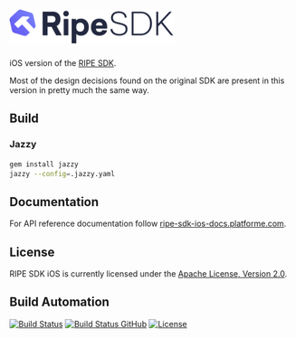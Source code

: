 <h1><a href="https://tech.platforme.com"><img src="res/logo.svg" alt="RIPE SDK iOS" height="60" style="height: 60px;"></a></h1>

iOS version of the [RIPE SDK](https://github.com/ripe-tech/ripe-sdk).

Most of the design decisions found on the original SDK are present in this version in pretty much the same way.

## Build

### Jazzy

```bash
gem install jazzy
jazzy --config=.jazzy.yaml
```

## Documentation

For API reference documentation follow [ripe-sdk-ios-docs.platforme.com](https://ripe-sdk-ios-docs.platforme.com).

## License

RIPE SDK iOS is currently licensed under the [Apache License, Version 2.0](http://www.apache.org/licenses/).

## Build Automation

[![Build Status](https://app.travis-ci.com/ripe-tech/ripe-sdk-ios.svg?branch=master)](https://travis-ci.com/github/ripe-tech/ripe-sdk-ios)
[![Build Status GitHub](https://github.com/ripe-tech/ripe-sdk-ios/workflows/Main%20Workflow/badge.svg)](https://github.com/ripe-tech/ripe-sdk-ios/actions)
[![License](https://img.shields.io/badge/license-Apache%202.0-blue.svg)](https://www.apache.org/licenses/)
